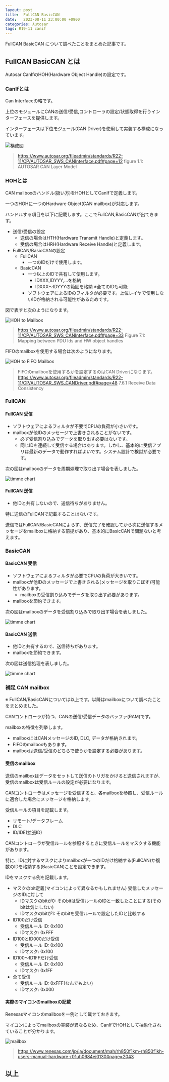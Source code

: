 ```yaml
---
layout: post
title:  FullCAN BasicCAN
date:   2023-08-11 23:00:00 +0900
categories: Autosar
tags: R19-11 canif
---
```


FullCAN BasicCAN について調べたことをまとめた記事です。

## FullCAN BasicCAN とは

Autosar CanIfのHOH(Hardware Object Handle)の設定です。

### CanIfとは

Can Interfaceの略です。

上位のモジュールにCANの送信/受信,コントローラの設定/状態取得を行うインターフェースを提供します。

インターフェースは下位モジュール(CAN Driver)を使用して実装する構成になっています。

![構成図](/assets//images/image-2023-08-12-arc-canif.png)

> <https://www.autosar.org/fileadmin/standards/R22-11/CP/AUTOSAR_SWS_CANInterface.pdf#page=12>
> figure 1.1: AUTOSAR CAN Layer Model

### HOHとは

CAN mailboxのハンドル(扱い方)をHOHとしてCanIfで定義します。

一つのHOHに一つのHardware Object(CAN mailbox)が対応します。

ハンドルする項目を以下に記載します。ここでFullCAN,BasicCANが出てきます。

* 送信/受信の設定
  * 送信の場合はHTH(Hardware Transmit Handle)と定義します。
  * 受信の場合はHRH(Hardware Receive Handle)と定義します。
* FullCAN/BasicCANの設定
  * FullCAN
    * 一つのIDだけで使用します。
  * BasicCAN
    * 一つ以上のIDで共有して使用します。
      * IDXXX,IDYYY,...を格納
      * IDXXX～IDYYYの範囲を格納 ※全てのIDも可能
    * ソフトウェアによるIDのフィルタが必要です。上位レイヤで使用しないIDが格納される可能性があるためです。

図で表すと次のようになります。

![HOH to Mailbox](/assets//images/image-2023-08-12-hohToMailbox.png)

> <https://www.autosar.org/fileadmin/standards/R22-11/CP/AUTOSAR_SWS_CANInterface.pdf#page=33>
> Figure 7.1: Mapping between PDU Ids and HW object handles

FIFOのmailboxを使用する場合は次のようになります。

![HOH to FIFO Mailbox](/assets//images/image-2023-08-12-hohToFifoMailbox.png)

> FIFOのmailboxを使用するかを設定するのはCAN Driverになります。
> <https://www.autosar.org/fileadmin/standards/R22-11/CP/AUTOSAR_SWS_CANDriver.pdf#page=48>
> 7.6.1 Receive Data Consistency

### FullCAN

#### FullCAN 受信

* ソフトウェアによるフィルタが不要でCPUの負荷が小さいです。
* mailboxが他IDのメッセージで上書きされることがないです。
  * 必ず受信割り込みでデータを取り出す必要はないです。
  * 同じIDを連続して受信する場合はあります。しかし、基本的に受信アプリは最新のデータで動作すればよいです。システム設計で検討が必要です。

次の図はmailboxのデータを周期処理で取り出す場合を表しました。

![timme chart](/assets//images/image-2023-08-12-timechart-001.png)

#### FullCAN 送信

* 他IDと共有しないので、送信待ちがありません。

特に送信のFullCANで記載することはないです。

送信ではFullCAN/BasicCANによらず、送信完了を確認してから次に送信するメッセージをmailboxに格納する前提があり、基本的にBasicCANで問題ないと考えます。

### BasicCAN

#### BasicCAN 受信

* ソフトウェアによるフィルタが必要でCPUの負荷が大きいです。
* mailboxが他IDのメッセージで上書きされる(メッセージを取りこぼす)可能性があります。
  * mailboxの受信割り込みでデータを取り出す必要があります。
* mailboxを節約できます。

次の図はmailboxのデータを受信割り込みで取り出す場合を表しました。

![timme chart](/assets//images/image-2023-08-12-timechart-002.png)

#### BasicCAN 送信

* 他IDと共有するので、送信待ちがあります。
* mailboxを節約できます。

次の図は送信処理を表しました。

![timme chart](/assets//images/image-2023-08-12-timechart-003.png)

### 補足 CAN mailbox

※ FullCAN/BasicCANについては以上です。以降はmailboxについて調べたことをまとめました。

CANコントローラが持つ、CANの送信/受信データのバッファ(RAM)です。

mailboxの特徴を列挙します。

* mailboxにはCANメッセージのID, DLC, データが格納されます。
* FIFOのmailboxもあります。
* mailboxは送信/受信のどちらで使うかを設定する必要があります。

#### 受信のmailbox

送信のmailboxはデータをセットして送信のトリガをかけると送信されますが、受信のmailboxは受信ルールの設定が必要になります。

CANコントローラはメッセージを受信すると、各mailboxを参照し、受信ルールに適合した場合にメッセージを格納します。

受信ルールの項目を記載します。

* リモート/データフレーム
* DLC
* ID/IDE(拡張ID)

CANコントローラが受信ルールを参照するときに受信ルールをマスクする機能があります。

特に、IDに対するマスクによりmailboxが一つのIDだけ格納する(FullCAN)か複数のIDを格納する(BasicCAN)ことを設定できます。

IDをマスクする例を記載します。

* マスクのbit定義(マイコンによって異なるかもしれません)
  受信したメッセージのIDに対して
  * IDマスクのbitが0: そのbitは受信ルールのIDと一致したことにする(そのbitは気にしない)
  * IDマスクのbitが1: そのbitを受信ルールで設定したIDと比較する
* ID100だけ受信
  * 受信ルール ID: 0x100
  * IDマスク: 0xFFF
* ID100とID000だけ受信
  * 受信ルール ID: 0x100
  * IDマスク: 0x100
* ID100～ID1FFだけ受信
  * 受信ルール ID: 0x100
  * IDマスク: 0x1FF
* 全て受信
  * 受信ルール ID: 0xFFF(なんでもよい)
  * IDマスク: 0x000

#### 実際のマイコンのmailboxの記載

Renesasマイコンのmailboxを一例として載せておきます。

マイコンによってmailboxの実装が異なるため、CanIfでHOHとして抽象化されていることが分かります。

![mailbox](/assets//images/image-2023-08-12-mailbox.png)

> <https://www.renesas.com/jp/ja/document/mah/rh850f1km-rh850f1kh-users-manual-hardware-r01uh0684ej0130#page=2043>

## 以上
